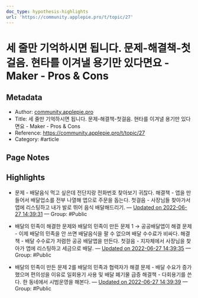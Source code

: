 ```yaml
---
doc_type: hypothesis-highlights
url: 'https://community.applepie.pro/t/topic/27'
---
```


# 세 줄만 기억하시면 됩니다. 문제-해결책-첫걸음. 현타를 이겨낼 용기만 있다면요 - Maker - Pros & Cons

## Metadata
- Author: [community.applepie.pro]()
- Title: 세 줄만 기억하시면 됩니다. 문제-해결책-첫걸음. 현타를 이겨낼 용기만 있다면요 - Maker - Pros & Cons
- Reference: https://community.applepie.pro/t/topic/27
- Category: #article

## Page Notes
## Highlights
- 문제 - 배달음식 먹고 싶은데 전단지랑 전화번호 찾아보기 귀찮다. 해결책 - 앱을 만들어서 배달업소를 전부 나열해 앱으로 주문을 돕는다. 첫걸음 - 사장님들 찾아가서 앱에 리스팅하고 내가 발로 뛰어 음식 배달해드리기. — [Updated on 2022-06-27 14:39:31](https://hyp.is/hIvVZPXbEeyiL9dZYBy0nQ/community.applepie.pro/t/topic/27) — Group: #Public

- 배달의 민족이 해결한 문제와 배달의 민족이 만든 문제 1 → 공공배달앱이 해결 문제 - 이제 배달의 민족을 안 쓰면 배달음식을 팔 수 없으며 배달 수수료가 비싸다. 해결책 - 배달 수수료가 저렴한 공공 배달앱을 만든다. 첫걸음 - 지자체에서 사장님을 찾아가 앱에 리스팅하고 세금으로 배달. — [Updated on 2022-06-27 14:39:35](https://hyp.is/hy8EnvXbEeyl-E_djLTUNA/community.applepie.pro/t/topic/27) — Group: #Public

- 배달의 민족이 만든 문제 2를 배달의 민족과 협력자가 해결 문제 - 배달 수요가 증가했으며 편의성을 이유로 일회용기 사용 및 배달 폐기물 급증 해결책 - 다회용기를 쓴다. 한 동네에서 시범운영을 해본다. — [Updated on 2022-06-27 14:39:39](https://hyp.is/iZV2gvXbEeydiSuF6DfkgQ/community.applepie.pro/t/topic/27) — Group: #Public




